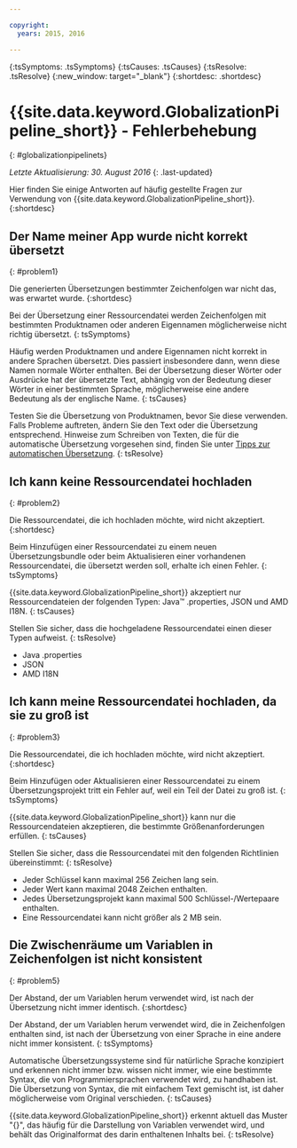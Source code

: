 ```yaml
---

copyright:
  years: 2015, 2016

---
```


{:tsSymptoms: .tsSymptoms} 
{:tsCauses: .tsCauses} 
{:tsResolve: .tsResolve} 
{:new_window: target="_blank"}
{:shortdesc: .shortdesc}

# {{site.data.keyword.GlobalizationPipeline_short}} - Fehlerbehebung
{: #globalizationpipelinets}

*Letzte Aktualisierung: 30. August 2016*
{: .last-updated}

Hier finden Sie einige Antworten auf häufig gestellte Fragen zur Verwendung von {{site.data.keyword.GlobalizationPipeline_short}}. 
{:shortdesc}


## Der Name meiner App wurde nicht korrekt übersetzt
{: #problem1}

Die generierten Übersetzungen bestimmter Zeichenfolgen war nicht das, was erwartet wurde.
{:shortdesc}

Bei der Übersetzung einer Ressourcendatei werden Zeichenfolgen mit bestimmten Produktnamen oder anderen Eigennamen möglicherweise nicht richtig übersetzt.
{: tsSymptoms}

Häufig werden Produktnamen und andere Eigennamen nicht korrekt in andere Sprachen übersetzt. Dies passiert insbesondere dann, wenn diese Namen normale Wörter enthalten. Bei der Übersetzung dieser Wörter oder Ausdrücke hat der übersetzte Text, abhängig von der Bedeutung dieser Wörter in einer bestimmten Sprache, möglicherweise eine andere Bedeutung als der englische Name.
{: tsCauses}

Testen Sie die Übersetzung von Produktnamen, bevor Sie diese verwenden. Falls Probleme auftreten, ändern Sie den Text oder die Übersetzung entsprechend. Hinweise zum Schreiben von Texten, die für die automatische Übersetzung vorgesehen sind, finden Sie unter [Tipps zur automatischen Übersetzung](./tips.html#globalizationpipeline_tips).
{: tsResolve}



## Ich kann keine Ressourcendatei hochladen
{: #problem2}

Die Ressourcendatei, die ich hochladen möchte, wird nicht akzeptiert.
{:shortdesc}

Beim Hinzufügen einer Ressourcendatei zu einem neuen Übersetzungsbundle oder beim Aktualisieren einer vorhandenen Ressourcendatei, die übersetzt werden soll, erhalte ich einen Fehler.
{: tsSymptoms}

{{site.data.keyword.GlobalizationPipeline_short}} akzeptiert nur Ressourcendateien der folgenden Typen: Java™ .properties, JSON und AMD I18N.
{: tsCauses}

Stellen Sie sicher, dass die hochgeladene Ressourcendatei einen dieser Typen aufweist.
{: tsResolve}
* Java .properties
* JSON
* AMD I18N



## Ich kann meine Ressourcendatei hochladen, da sie zu groß ist
{: #problem3}

Die Ressourcendatei, die ich hochladen möchte, wird nicht akzeptiert.
{:shortdesc}

Beim Hinzufügen oder Aktualisieren einer Ressourcendatei zu einem Übersetzungsprojekt tritt ein Fehler auf, weil ein Teil der Datei zu groß ist.
{: tsSymptoms}

{{site.data.keyword.GlobalizationPipeline_short}} kann nur die Ressourcendateien akzeptieren, die bestimmte Größenanforderungen erfüllen.
{: tsCauses}

Stellen Sie sicher, dass die Ressourcendatei mit den folgenden Richtlinien übereinstimmt:
{: tsResolve}
* Jeder Schlüssel kann maximal 256 Zeichen lang sein.
* Jeder Wert kann maximal 2048 Zeichen enthalten.
* Jedes Übersetzungsprojekt kann maximal 500 Schlüssel-/Wertepaare enthalten.
* Eine Ressourcendatei kann nicht größer als 2 MB sein.




## Die Zwischenräume um Variablen in Zeichenfolgen ist nicht konsistent
{: #problem5}

Der Abstand, der um Variablen herum verwendet wird, ist nach der Übersetzung nicht immer identisch.
{:shortdesc}

Der Abstand, der um Variablen herum verwendet wird, die in Zeichenfolgen enthalten sind, ist nach der Übersetzung von einer Sprache in eine andere nicht immer konsistent.
{: tsSymptoms}

Automatische Übersetzungssysteme sind für natürliche Sprache konzipiert und erkennen nicht immer bzw. wissen nicht immer, wie eine bestimmte Syntax, die von Programmiersprachen verwendet wird, zu handhaben ist. Die Übersetzung von Syntax, die mit einfachem Text gemischt ist, ist daher möglicherweise vom Original verschieden.
{: tsCauses}

{{site.data.keyword.GlobalizationPipeline_short}} erkennt aktuell das Muster "{}", das häufig für die Darstellung von Variablen verwendet wird, und behält das Originalformat des darin enthaltenen Inhalts bei.
{: tsResolve}
